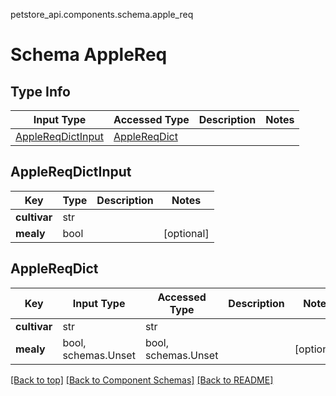 petstore_api.components.schema.apple_req
# Schema AppleReq

## Type Info
Input Type | Accessed Type | Description | Notes
------------ | ------------- | ------------- | -------------
[AppleReqDictInput](#applereqdictinput) | [AppleReqDict](#applereqdict) |  |

## AppleReqDictInput
Key | Type |  Description | Notes
------------ | ------------- | ------------- | -------------
**cultivar** | str |  |
**mealy** | bool |  | [optional]

## AppleReqDict
Key | Input Type | Accessed Type | Description | Notes
------------ | ------------- | ------------- | ------------- | -------------
**cultivar** | str | str |  |
**mealy** | bool, schemas.Unset | bool, schemas.Unset |  | [optional]

[[Back to top]](#top) [[Back to Component Schemas]](../../../README.md#Component-Schemas) [[Back to README]](../../../README.md)
